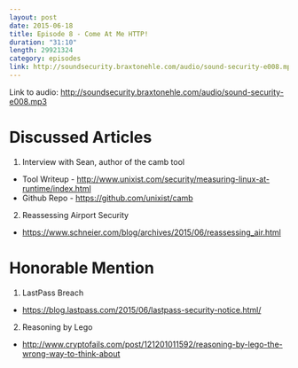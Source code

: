 ```yaml
---
layout: post
date: 2015-06-18
title: Episode 8 - Come At Me HTTP!
duration: "31:10"
length: 29921324
category: episodes
link: http://soundsecurity.braxtonehle.com/audio/sound-security-e008.mp3
---
```


Link to audio: http://soundsecurity.braxtonehle.com/audio/sound-security-e008.mp3

# Discussed Articles
1. Interview with Sean, author of the camb tool
* Tool Writeup - http://www.unixist.com/security/measuring-linux-at-runtime/index.html
* Github Repo - https://github.com/unixist/camb
2. Reassessing Airport Security
* https://www.schneier.com/blog/archives/2015/06/reassessing_air.html 

# Honorable Mention
1. LastPass Breach
* https://blog.lastpass.com/2015/06/lastpass-security-notice.html/
2.  Reasoning by Lego
* http://www.cryptofails.com/post/121201011592/reasoning-by-lego-the-wrong-way-to-think-about

